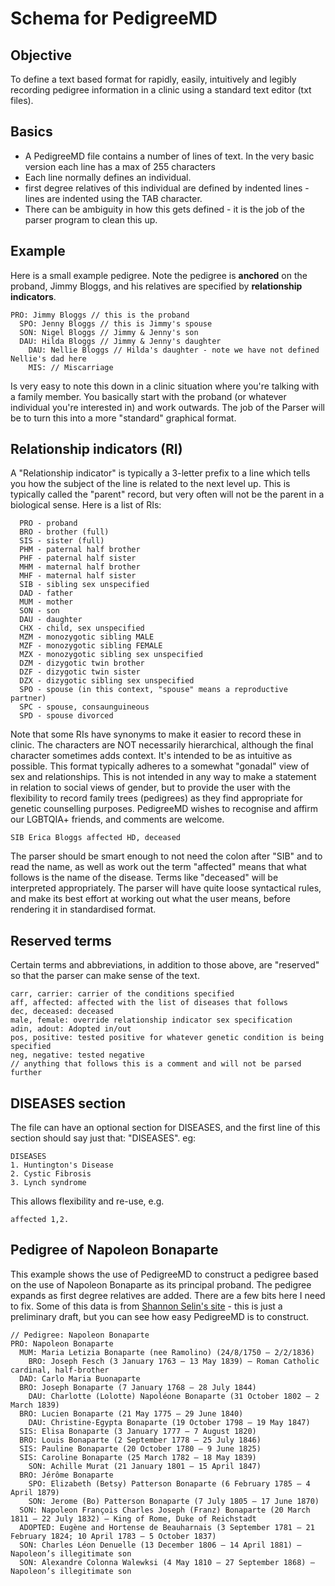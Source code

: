 # Schema for PedigreeMD
## Objective
To define a text based format for rapidly, easily, intuitively and legibly recording pedigree information in a clinic using a standard text editor (txt files).

## Basics
* A PedigreeMD file contains a number of lines of text. In the very basic version each line has a max of 255 characters
* Each line normally defines an individual.
* first degree relatives of this individual are defined by indented lines - lines are indented using the TAB character.
* There can be ambiguity in how this gets defined - it is the job of the parser program to clean this up.
## Example
Here is a small example pedigree. Note the pedigree is **anchored** on the proband, Jimmy Bloggs, and his relatives are specified by **relationship indicators**.
~~~
PRO: Jimmy Bloggs // this is the proband
  SPO: Jenny Bloggs // this is Jimmy's spouse
  SON: Nigel Bloggs // Jimmy & Jenny's son
  DAU: Hilda Bloggs // Jimmy & Jenny's daughter
    DAU: Nellie Bloggs // Hilda's daughter - note we have not defined Nellie's dad here
    MIS: // Miscarriage
~~~
Is very easy to note this down in a clinic situation where you're talking with a family member. You basically start with the proband (or whatever individual you're interested in) and work outwards. The job of the Parser will be to turn this into a more "standard" graphical format.
## Relationship indicators (RI)
A "Relationship indicator" is typically a 3-letter prefix to a line which tells you how the subject of the line is related to the next level up. This is typically called the "parent" record, but very often will not be the parent in a biological sense. Here is a list of RIs:
~~~
  PRO - proband
  BRO - brother (full)
  SIS - sister (full)
  PHM - paternal half brother
  PHF - paternal half sister
  MHM - maternal half brother
  MHF - maternal half sister
  SIB - sibling sex unspecified
  DAD - father
  MUM - mother
  SON - son
  DAU - daughter
  CHX - child, sex unspecified
  MZM - monozygotic sibling MALE
  MZF - monozygotic sibling FEMALE
  MZX - monozygotic sibling sex unspecified
  DZM - dizygotic twin brother
  DZF - dizygotic twin sister
  DZX - dizygotic sibling sex unspecified
  SPO - spouse (in this context, "spouse" means a reproductive partner)
  SPC - spouse, consaunguineous
  SPD - spouse divorced
~~~  
Note that some RIs have synonyms to make it easier to record these in clinic. The characters are NOT necessarily hierarchical, although the final character sometimes adds context. It's intended to be as intuitive as possible. This format typically adheres to a somewhat "gonadal" view of sex and relationships. This is not intended in any way to make a statement in relation to social views of gender, but to provide the user with the flexibility to record family trees (pedigrees) as they find appropriate for genetic counselling purposes. PedigreeMD wishes to recognise and affirm our LGBTQIA+ friends, and comments are welcome.

~~~
SIB Erica Bloggs affected HD, deceased
~~~
The parser should be smart enough to not need the colon after "SIB" and to read the name, as well as work out the term "affected" means that what follows is the name of the disease. Terms like "deceased" will be interpreted appropriately. The parser will have quite loose syntactical rules, and make its best effort at working out what the user means, before rendering it in standardised format.

## Reserved terms
Certain terms and abbreviations, in addition to those above, are "reserved" so that the parser can make sense of the text. 
~~~
carr, carrier: carrier of the conditions specified 
aff, affected: affected with the list of diseases that follows
dec, deceased: deceased
male, female: override relationship indicator sex specification
adin, adout: Adopted in/out
pos, positive: tested positive for whatever genetic condition is being specified
neg, negative: tested negative
// anything that follows this is a comment and will not be parsed further 
~~~
## DISEASES section
The file can have an optional section for DISEASES, and the first line of this section should say just that: "DISEASES". eg:
~~~
DISEASES
1. Huntington's Disease
2. Cystic Fibrosis
3. Lynch syndrome
~~~
This allows flexibility and re-use, e.g. 
~~~
affected 1,2. 
~~~

## Pedigree of Napoleon Bonaparte
This example shows the use of PedigreeMD to construct a pedigree based on the use of Napoleon Bonaparte as its principal proband. The pedigree expands as first degree relatives are added. There are a few bits here I need to fix. Some of this data is from [Shannon Selin's site](https://shannonselin.com/extras/napoleons-family-tree/) - this is just a preliminary draft, but you can see how easy PedigreeMD is to construct.
~~~
// Pedigree: Napoleon Bonaparte
PRO: Napoleon Bonaparte
  MUM: Maria Letizia Bonaparte (nee Ramolino) (24/8/1750 – 2/2/1836)
    BRO: Joseph Fesch (3 January 1763 – 13 May 1839) – Roman Catholic cardinal, half-brother
  DAD: Carlo Maria Buonaparte
  BRO: Joseph Bonaparte (7 January 1768 – 28 July 1844)
    DAU: Charlotte (Lolotte) Napoléone Bonaparte (31 October 1802 – 2 March 1839)
  BRO: Lucien Bonaparte (21 May 1775 – 29 June 1840)
    DAU: Christine-Egypta Bonaparte (19 October 1798 – 19 May 1847)
  SIS: Elisa Bonaparte (3 January 1777 – 7 August 1820)
  BRO: Louis Bonaparte (2 September 1778 – 25 July 1846)
  SIS: Pauline Bonaparte (20 October 1780 – 9 June 1825)
  SIS: Caroline Bonaparte (25 March 1782 – 18 May 1839)
    SON: Achille Murat (21 January 1801 – 15 April 1847)
  BRO: Jérôme Bonaparte
    SPO: Elizabeth (Betsy) Patterson Bonaparte (6 February 1785 – 4 April 1879)
    SON: Jerome (Bo) Patterson Bonaparte (7 July 1805 – 17 June 1870)
  SON: Napoleon François Charles Joseph (Franz) Bonaparte (20 March 1811 – 22 July 1832) – King of Rome, Duke of Reichstadt
  ADOPTED: Eugène and Hortense de Beauharnais (3 September 1781 – 21 February 1824; 10 April 1783 – 5 October 1837)
  SON: Charles Léon Denuelle (13 December 1806 – 14 April 1881) – Napoleon’s illegitimate son
  SON: Alexandre Colonna Walewksi (4 May 1810 – 27 September 1868) – Napoleon’s illegitimate son
~~~
